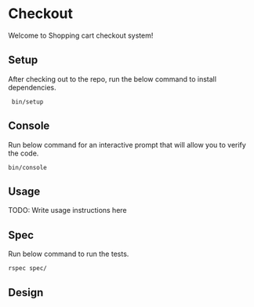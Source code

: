 # Checkout

Welcome to Shopping cart checkout system!

## Setup

After checking out to the repo, run the below command to install dependencies.

```
 bin/setup
```

## Console

Run below command  for an interactive prompt that will allow you to verify the code.

```
bin/console
```

## Usage

TODO: Write usage instructions here

## Spec

Run below command to run the tests.

```
rspec spec/
```

## Design